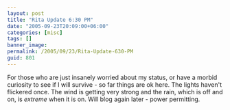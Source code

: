 ```yaml
---
layout: post
title: "Rita Update 6:30 PM"
date: "2005-09-23T20:09:00+06:00"
categories: [misc]
tags: []
banner_image: 
permalink: /2005/09/23/Rita-Update-630-PM
guid: 801
---
```


For those who are just insanely worried about my status, or have a morbid curiosity to see if I will survive - so far things are ok here. The lights haven't flickered once. The wind is getting very strong and the rain, which is off and on, is <i>extreme</i> when it is on. Will blog again later - power permitting.